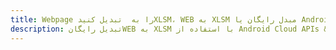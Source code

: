 ---title: Webpage را به  تبدیل کنیدXLSM، WEB به XLSM مبدل رایگان یا Android SDKdescription: تبدیل رایگانWEB به XLSM با استفاده از Android Cloud APIs & SDK همچنین اسناد PDF را در Cloud ایجاد، ویرایش و رندر کنید.---
